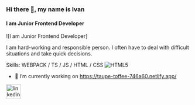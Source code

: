 ### Hi there 👋, my name is Ivan
#### I am Junior Frontend Developer
![I am Junior Frontend Developer]

I am hard-working and responsible person. I often have to deal with difficult situations and take quick decisions.

Skills: WEBPACK / TS / JS / HTML / CSS
![HTML5](https://img.shields.io/badge/html5-%23E34F26.svg?style=for-the-badge&logo=html5&logoColor=white)

- 🔭 I’m currently working on https://taupe-toffee-746a60.netlify.app/ 


[<img src='https://cdn.jsdelivr.net/npm/simple-icons@3.0.1/icons/linkedin.svg' alt='linkedin' height='40'>](https://www.linkedin.com/in/https://www.linkedin.com/in/%D0%B8%D0%B2%D0%B0%D0%BD-%D0%BA%D1%80%D0%B8%D1%86%D0%BA%D0%B8%D0%B9-340a77170//)  

